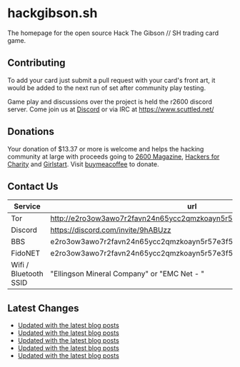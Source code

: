 # hackgibson.sh
The homepage for the open source Hack The Gibson // SH trading card game.


## Contributing

To add your card just submit a pull request with your card's front art, it would be added to the next run of set after community play testing.

Game play and discussions over the project is held the r2600 discord server. Come join us at [Discord](https://discord.com/invite/9hABUzz) or via IRC at https://www.scuttled.net/


## Donations

Your donation of $13.37 or more is welcome and helps the hacking community at large with proceeds going to [2600 Magazine](https://2600.com/), [Hackers for Charity](https://hackersforcharity.org) and [Girlstart](https://girlstart.org).  Visit [buymeacoffee](https://www.buymeacoffee.com/hackgibson.sh) to donate.


## Contact Us

Service | url
-|-
Tor | http://e2ro3ow3awo7r2favn24n65ycc2qmzkoayn5r57e3f56nvjwdcgg32ad.onion
Discord | https://discord.com/invite/9hABUzz
BBS | e2ro3ow3awo7r2favn24n65ycc2qmzkoayn5r57e3f56nvjwdcgg32ad.onion:23
FidoNET | e2ro3ow3awo7r2favn24n65ycc2qmzkoayn5r57e3f56nvjwdcgg32ad.onion:24554
Wifi / Bluetooth SSID | "Ellingson Mineral Company" or "EMC Net - <fidonet address>"

## Latest Changes
<!-- BLOG-POST-LIST:START -->
- [Updated with the latest blog posts](https://github.com/DFW2600/hackgibson.sh/commit/5b460cd41961b19a1a4937734a7b983e247671b0)
- [Updated with the latest blog posts](https://github.com/DFW2600/hackgibson.sh/commit/038cefdb4454a511399081e0820fde71f1f4bce0)
- [Updated with the latest blog posts](https://github.com/DFW2600/hackgibson.sh/commit/87ee183858772221ee9e0c9f10d9ee6ca6beafe8)
- [Updated with the latest blog posts](https://github.com/DFW2600/hackgibson.sh/commit/c4d9f371ac5fc7703f66e37edd4f165d31b044b0)
- [Updated with the latest blog posts](https://github.com/DFW2600/hackgibson.sh/commit/f417a4fe5658d4d46f073075f3401cf33c789ad6)
<!-- BLOG-POST-LIST:END -->
